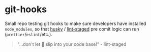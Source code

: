 # git-hooks

Small repo testing git hooks to make sure developers have installed `node_modules`, so that [husky](https://github.com/typicode/husky) / [lint-staged](https://github.com/okonet/lint-staged) pre comit logic can run (`prettier`/`eslint`/etc.).

> "...don't let 💩 slip into your code base!" - lint-staged